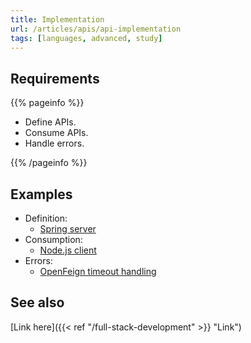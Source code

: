 ```yaml
---
title: Implementation
url: /articles/apis/api-implementation
tags: [languages, advanced, study]
---
```


## Requirements

{{% pageinfo %}}

* Define APIs.
* Consume APIs.
* Handle errors.

{{% /pageinfo %}}

## Examples

* Definition:
  * [Spring server](https://spring.io/guides/tutorials/rest/)
* Consumption:
  * [Node.js client](https://nodejs.org/api/http.html#class-httpclientrequest)
* Errors:
  * [OpenFeign timeout handling](https://docs.spring.io/spring-cloud-openfeign/docs/current/reference/html/#timeout-handling)

## See also

[Link here]({{< ref "/full-stack-development" >}} "Link")
